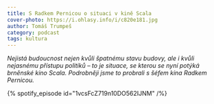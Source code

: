 ```yaml
---
title: S Radkem Pernicou o situaci v kině Scala
cover-photo: https://i.ohlasy.info/i/c820e181.jpg
author: Tomáš Trumpeš
category: podcast
tags: kultura
---
```


*Nejistá budoucnost nejen kvůli špatnému stavu budovy, ale i kvůli nejasnému přístupu politiků – to je situace, se kterou se nyní potýká brněnské kino Scala. Podrobněji jsme to probrali s šéfem kina Radkem Pernicou.*

{% spotify_episode id="1vcsFcZ719n10DO562IJNM" /%}